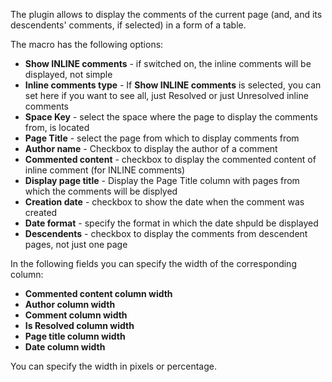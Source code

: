 The plugin allows to display the comments of the current page (and, and its descendents' comments, if selected) in a form of a table.

The macro has the following options:

* <b>Show INLINE comments</b> - if switched on, the inline comments will be displayed, not simple
* <b>Inline comments type</b> - If <b>Show INLINE comments</b> is selected, you can set here if you want to see all, just Resolved or just Unresolved inline comments
* <b>Space Key</b> - select the space where the page to display the comments from, is located
* <b>Page Title</b> - select the page from which to display comments from
* <b>Author name</b> - Checkbox to display the author of a comment
* <b>Commented content</b> - checkbox to display the commented content of inline comment (for INLINE comments)
* <b>Display page title</b> - Display the Page Title column with pages from which the comments will be displyed
* <b>Creation date</b> - checkbox to show the date when the comment was created
* <b>Date format</b> - specify the format in which the date shpuld be displayed
* <b>Descendents</b> - checkbox to display the comments from descendent pages, not just one page

In the following fields you can specify the width of the corresponding column:

* <b>Commented content column width</b>
* <b>Author column width</b>
* <b>Comment column width</b>
* <b>Is Resolved column width</b>
* <b>Page title column width</b>
* <b>Date column width</b>

You can specify the width in pixels or percentage.
